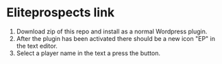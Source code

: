 Eliteprospects link
==================================

1. Download zip of this repo and install as a normal Wordpress plugin.
2. After the plugin has been activated there should be a new icon "EP" in the text editor.
3. Select a player name in the text a press the button.


